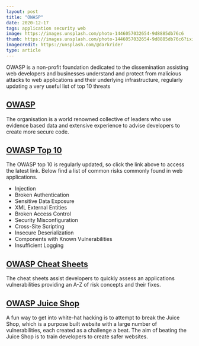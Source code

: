```yaml
---
layout: post
title: "OWASP"
date: 2020-12-17
tags: application security web 
image: https://images.unsplash.com/photo-1446057032654-9d8885db76c6
thumb: https://images.unsplash.com/photo-1446057032654-9d8885db76c6?ixid=MXwxMjA3fDB8MHxzZWFyY2h8NHx8ZGFuZ2VyfGVufDB8fDB8&ixlib=rb-1.2.1&auto=format&fit=crop&w=500&q=60
imagecredit: https://unsplash.com/@darkrider
type: article
---
```


OWASP is a non-profit foundation dedicated to the dissemination assisting web developers and businesses understand and protect from malicious attacks to web applications and their underlying infrastructure, regularly updating a very useful list of top 10 threats

## [OWASP](https://owasp.org/)

The organisation is a world renowned collective of leaders who use evidence based data and extensive experience to advise developers to create more secure code.

## [OWASP Top 10](https://owasp.org/www-project-top-ten/)

The OWASP top 10 is regularly updated, so click the link above to access the latest link.  Below find a list of common risks commonly found in web applications.

- Injection
- Broken Authentication
- Sensitive Data Exposure
- XML External Entities
- Broken Access Control
- Security Misconfiguration
- Cross-Site Scripting
- Insecure Deserialization
- Components with Known Vulnerabilities
- Insufficient Logging

## [OWASP Cheat Sheets](https://cheatsheetseries.owasp.org/)

The cheat sheets assist developers to quickly assess an applications vulnerabilities providing an A-Z of risk concepts and their fixes.

## [OWASP Juice Shop](https://owasp.org/www-project-juice-shop/)

A fun way to get into white-hat hacking is to attempt to break the Juice Shop, which is a purpose built website with a large number of vulnerabilities, each created as a challenge a beat.  The aim of beating the Juice Shop is to train developers to create safer websites.